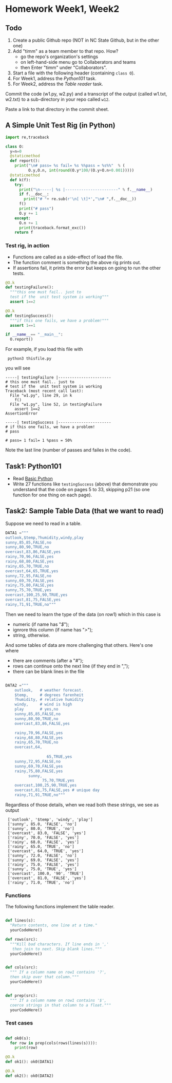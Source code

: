 # Homework Week1, Week2


## Todo

1. Create a public Github repo (NOT in NC State Github, but in the other one) 
2. Add "timm" as a team member to that repo. How? 
     - go the repo's organization's settings
     - on left-hand-side menu go to Collaberators and teams
     - then Enter "timm" under "Collaborators".
3. Start a file with the following header (containing `class O`).
4. For Week1, address the _Python101_ task.
5. For Week2, address the _Table reader_ task.

Commit the code (w1.py, w2.py) and a transcript of the output (called w1.txt,
w2.txt) to a sub-directory in your repo called `w12`. 

Paste  a link to that directory in the commit sheet.

## A Simple Unit Test Rig (in Python)

```python
import re,traceback

class O:
  y=n=0
  @staticmethod
  def report():
    print("\n# pass= %s fail= %s %%pass = %s%%"  % (
          O.y,O.n, int(round(O.y*100/(O.y+O.n+0.001)))))
  @staticmethod
  def k(f):
    try:
      print("\n-----| %s |-----------------------" % f.__name__)
      if f.__doc__:
        print("# "+ re.sub(r'\n[ \t]*',"\n# ",f.__doc__))
      f()
      print("# pass")
      O.y += 1
    except:
      O.n += 1
      print(traceback.format_exc()) 
    return f
```

### Test rig, in action

- Functions are called
as a side-effect of load the file.
- The function comment is something
the above rig prints out. 
- If assertions fail, it prints
the error but keeps on going to run the other tests.

```python
@O.k
def testingFailure():
  """this one must fail.. just to
  test if the  unit test system is working"""
  assert 1==2

@O.k
def testingSuccess():
  """if this one fails, we have a problem!"""
  assert 1==1

if __name__== "__main__":
  O.report()
```

For example, if you load this file with

     python3 thisfile.py

you will see

    -----| testingFailure |-----------------------
    # this one must fail.. just to
    # test if the  unit test system is working
    Traceback (most recent call last):
      File "w1.py", line 29, in k
        f()
      File "w1.py", line 52, in testingFailure
        assert 1==2
    AssertionError

    -----| testingSuccess |-----------------------
    # if this one fails, we have a problem!
    # pass

    # pass= 1 fail= 1 %pass = 50%

Note the last line (number of passes and failes in the code).

## Task1: Python101

- Read [Basic Python](../pdf/python201.pdf) 
- Write 27 functions like `testingSuccess` (above)
that demonstrate you understand that the code on pages 5 to 33, skipping p21 (so one function
for one thing on each page).


## Task2: Sample Table Data (that we want to read)

Suppose we need to read in a table.

```python
DATA1 ="""
outlook,$temp,?humidity,windy,play
sunny,85,85,FALSE,no
sunny,80,90,TRUE,no
overcast,83,86,FALSE,yes
rainy,70,96,FALSE,yes
rainy,68,80,FALSE,yes
rainy,65,70,TRUE,no
overcast,64,65,TRUE,yes
sunny,72,95,FALSE,no
sunny,69,70,FALSE,yes
rainy,75,80,FALSE,yes
sunny,75,70,TRUE,yes
overcast,100,25,90,TRUE,yes
overcast,81,75,FALSE,yes
rainy,71,91,TRUE,no"""

```

Then we need to learn the type of the data (on row1) which in this case is

- numeric (if name has "_$_");
- ignrore this column (if name has "_>_");
-  string, otherwise.

And some tables of data are more challenging that others. Here's one where

- there are comments (after a "_#_");
- rows can continue onto the next line (if they end in ",");
- there can be blank lines in the file

```python

DATA2 ="""
    outlook,   # weather forecast.
    $temp,     # degrees farenheit
    ?humidity, # relative humidity
    windy,     # wind is high
    play       # yes,no
    sunny,85,85,FALSE,no
    sunny,80,90,TRUE,no
    overcast,83,86,FALSE,yes

    rainy,70,96,FALSE,yes
    rainy,68,80,FALSE,yes
    rainy,65,70,TRUE,no
    overcast,64,
        
                  65,TRUE,yes
    sunny,72,95,FALSE,no
    sunny,69,70,FALSE,yes
    rainy,75,80,FALSE,yes
          sunny,
                75,70,TRUE,yes
    overcast,100,25,90,TRUE,yes
    overcast,81,75,FALSE,yes # unique day
    rainy,71,91,TRUE,no"""

```
Regardless of those details, when we read both these strings, we see as output

     ['outlook', '$temp', 'windy', 'play']
     ['sunny', 85.0, 'FALSE', 'no']
     ['sunny', 80.0, 'TRUE', 'no']
     ['overcast', 83.0, 'FALSE', 'yes']
     ['rainy', 70.0, 'FALSE', 'yes']
     ['rainy', 68.0, 'FALSE', 'yes']
     ['rainy', 65.0, 'TRUE', 'no']
     ['overcast', 64.0, 'TRUE', 'yes']
     ['sunny', 72.0, 'FALSE', 'no']
     ['sunny', 69.0, 'FALSE', 'yes']
     ['rainy', 75.0, 'FALSE', 'yes']
     ['sunny', 75.0, 'TRUE', 'yes']
     ['overcast', 100.0, '90', 'TRUE']
     ['overcast', 81.0, 'FALSE', 'yes']
     ['rainy', 71.0, 'TRUE', 'no']

### Functions

The following functions implement the table reader.

```python

def lines(s):
  "Return contents, one line at a time."
  yourCodeHere()

def rows(src):
  """Kill bad characters. If line ends in ',' 
   then join to next. Skip blank lines."""
  yourCodeHere()


def cols(src):
  """ If a column name on row1 contains '?', 
  then skip over that column."""
  yourCodeHere()


def prep(src):
  """ If a column name on row1 contains '$', 
  coerce strings in that column to a float."""
  yourCodeHere()

```

### Test cases

```python

def ok0(s):
  for row in prep(cols(rows(lines(s)))):
    print(row)

@O.k
def ok1(): ok0(DATA1)

@O.k
def ok2(): ok0(DATA2)
```
